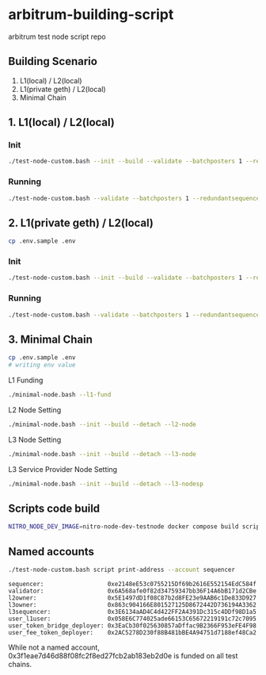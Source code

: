 # arbitrum-building-script

arbitrum test node script repo

## Building Scenario

1. L1(local) / L2(local)
2. L1(private geth) / L2(local)
3. Minimal Chain

## 1. L1(local) / L2(local)

### Init

```bash
./test-node-custom.bash --init --build --validate --batchposters 1 --redundantsequencers 0 --blockscout --tokenbridge --l2-fee-token --detach
```

### Running

```bash
./test-node-custom.bash --validate --batchposters 1 --redundantsequencers 0 --blockscout --tokenbridge --l2-fee-token --detach
```

## 2. L1(private geth) / L2(local)

```bash
cp .env.sample .env
```

### Init

```bash
./test-node-custom.bash --init --build --validate --batchposters 1 --redundantsequencers 0 --blockscout --tokenbridge --l2-fee-token --detach --priv-geth
```

### Running

```bash
./test-node-custom.bash --validate --batchposters 1 --redundantsequencers 0 --blockscout --tokenbridge --l2-fee-token --detach --priv-geth
```

## 3. Minimal Chain

```bash
cp .env.sample .env
# writing env value
```

L1 Funding

```bash
./minimal-node.bash --l1-fund
```

L2 Node Setting

```bash
./minimal-node.bash --init --build --detach --l2-node
```

L3 Node Setting

```bash
./minimal-node.bash --init --build --detach --l3-node
```

L3 Service Provider Node Setting

```bash
./minimal-node.bash --init --build --detach --l3-nodesp
```

## Scripts code build

```bash
NITRO_NODE_DEV_IMAGE=nitro-node-dev-testnode docker compose build scripts
```

## Named accounts

```bash
./test-node-custom.bash script print-address --account sequencer
```

```
sequencer:                  0xe2148eE53c0755215Df69b2616E552154EdC584f
validator:                  0x6A568afe0f82d34759347bb36F14A6bB171d2CBe
l2owner:                    0x5E1497dD1f08C87b2d8FE23e9AAB6c1De833D927
l3owner:                    0x863c904166E801527125D8672442D736194A3362
l3sequencer:                0x3E6134aAD4C4d422FF2A4391Dc315c4DDf98D1a5
user_l1user:                0x058E6C774025ade66153C65672219191c72c7095
user_token_bridge_deployer: 0x3EaCb30f025630857aDffac9B2366F953eFE4F98
user_fee_token_deployer:    0x2AC5278D230f88B481bBE4A94751d7188ef48Ca2
```

While not a named account, 0x3f1eae7d46d88f08fc2f8ed27fcb2ab183eb2d0e is funded on all test chains.

